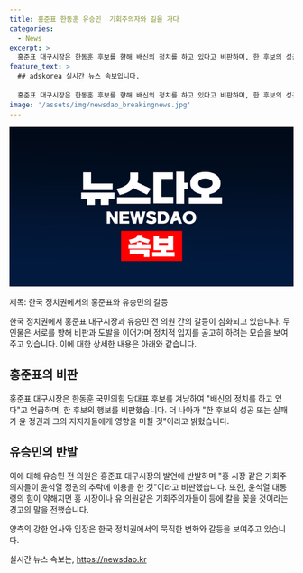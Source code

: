 ```yaml
---
title: 홍준표 한동훈 유승민  기회주의자와 길을 가다
categories:
  - News
excerpt: >
  홍준표 대구시장은 한동훈 후보를 향해 배신의 정치를 하고 있다고 비판하며, 한 후보의 성공 또는 실패에 따라 윤 정권의 운명을 예언했다. 이에 유승민 전 의원은 홍 시장을 비판하면서, 윤 정권의 추락은 홍 시장과 같은 기회주의자들 때문이라고 주장했다. 또한 윤 대통령의 힘이 약해지면 홍 시장과 같은 아부꾼들이 등에 칼을 꽂을 것이라고 경고했다. 양측의 공방은 정치권 내 갈등을 불러일으키고 있다.
feature_text: >
  ## adskorea 실시간 뉴스 속보입니다.

  홍준표 대구시장은 한동훈 후보를 향해 배신의 정치를 하고 있다고 비판하며, 한 후보의 성공 또는 실패에 따라 윤 정권의 운명을 예언했다. 이에 유승민 전 의원은 홍 시장을 비판하면서, 윤 정권의 추락은 홍 시장과 같은 기회주의자들 때문이라고 주장했다. 또한 윤 대통령의 힘이 약해지면 홍 시장과 같은 아부꾼들이 등에 칼을 꽂을 것이라고 경고했다. 양측의 공방은 정치권 내 갈등을 불러일으키고 있다.
image: '/assets/img/newsdao_breakingnews.jpg'
---
```


<p><img src="/assets/img/newsdao_breakingnews.jpg" alt="adskorea 속보" /></p>

<p>제목: 한국 정치권에서의 홍준표와 유승민의 갈등</p>

<p>한국 정치권에서 홍준표 대구시장과 유승민 전 의원 간의 갈등이 심화되고 있습니다. 두 인물은 서로를 향해 비판과 도발을 이어가며 정치적 입지를 공고히 하려는 모습을 보여주고 있습니다. 이에 대한 상세한 내용은 아래와 같습니다.</p>

<h2 data-ke-size="size26">홍준표의 비판</h2>

<p>홍준표 대구시장은 한동훈 국민의힘 당대표 후보를 겨냥하여 "배신의 정치를 하고 있다"고 언급하며, 한 후보의 행보를 비판했습니다. 더 나아가 "한 후보의 성공 또는 실패가 윤 정권과 그의 지지자들에게 영향을 미칠 것"이라고 밝혔습니다.</p>

<h2 data-ke-size="size26">유승민의 반발</h2>

<p>이에 대해 유승민 전 의원은 홍준표 대구시장의 발언에 반발하며 "홍 시장 같은 기회주의자들이 윤석열 정권의 추락에 이용을 한 것"이라고 비판했습니다. 또한, 윤석열 대통령의 힘이 약해지면 홍 시장이나 유 의원같은 기회주의자들이 등에 칼을 꽂을 것이라는 경고의 말을 전했습니다.</p>

<p>양측의 강한 언사와 입장은 한국 정치권에서의 묵직한 변화와 갈등을 보여주고 있습니다.</p>
실시간 뉴스 속보는, <a href="https://newsdao.kr" rel="dofollow">https://newsdao.kr</a>


